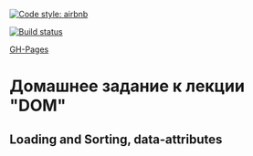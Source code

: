 [![Code style: airbnb](https://img.shields.io/badge/code%20style-airbnb-blue.svg?style=flat-square)](https://github.com/airbnb/javascript)

[![Build status](https://ci.appveyor.com/api/projects/status/0quv51rpq2gfhmew?svg=true)](https://ci.appveyor.com/project/Cazuist/ahj-8-dom-data-attributes)

[GH-Pages](https://cazuist.github.io/ahj-8_dom_data-attributes)

# Домашнее задание к лекции "DOM"
## Loading and Sorting, data-attributes
